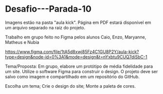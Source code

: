# Desafio---Parada-10

Imagens estão na pasta "aula kick". Página em PDF estará disponível em um arquivo separado na raiz do projeto.

Trabalho em grupo feito no Figma pelos alunos Caio, Enzo, Maryanne, Matheus e Nubia

https://www.figma.com/file/1tA5d8xwj85Fz4C1GU8P2Y/aula-kick?type=design&node-id=0%3A1&mode=design&t=nYxbtu9CUQ7diSbC-1


Tema/Proposta:
Em grupo, elabore um protótipo de média fidelidade para um site. Utilize o software Figma para construir o design. O projeto deve ser salvo como imagem e compartilhado em um repositório do GitHub. 

Escolha um tema; 
Crie o design do site; 
Monte a paleta de cores.
